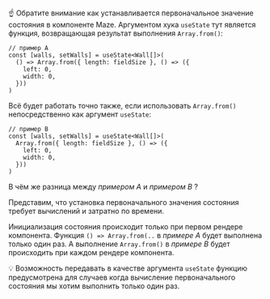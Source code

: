 
☝️ Обратите внимание как устанавливается первоначальное значение состояния в компоненте Maze.
Аргументом хука `useState` тут является функция, возвращающая результат выполнения `Array.from()`:

```tsx
// пример A
const [walls, setWalls] = useState<Wall[]>(
  () => Array.from({ length: fieldSize }, () => ({
    left: 0,
    width: 0,
  }))
)
```

Всё будет работать точно также, если использовать `Array.from()` непосредственно как аргумент `useState`:

```tsx
// пример B
const [walls, setWalls] = useState<Wall[]>(
  Array.from({ length: fieldSize }, () => ({
    left: 0,
    width: 0,
  }))
)
```

В чём же разница между _примером A_ и _примером B_ ?

Представим, что установка первоначального значения состояния требует вычислений и затратно по времени.

Инициализация состояния происходит только при первом рендере компонента.
Функция `() => Array.from(..` в _примере A_ будет выполнена только один раз.
А выполнение `Array.from()` в _примере B_ будет происходить при каждом рендере компонента.

💡 Возможность передавать в качестве аргумента `useState` функцию предусмотрена для случаев когда вычисление первоначального состояния мы хотим выполнить только один раз.
